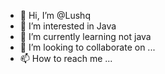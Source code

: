 - 👋 Hi, I’m @Lushq
- 👀 I’m interested in Java
- 🌱 I’m currently learning not java
- 💞️ I’m looking to collaborate on ...
- 📫 How to reach me ...
